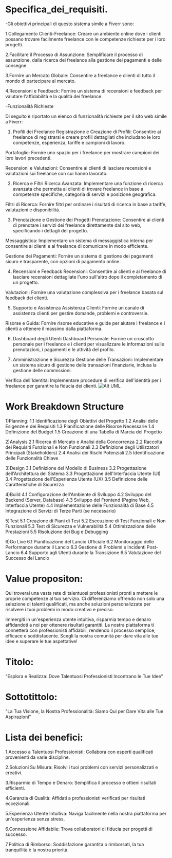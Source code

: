 # Specifica_dei_requisiti.
-Gli obiettivi principali di questo sistema simile a Fiverr sono:

1.Collegamento Clienti-Freelance: Creare un ambiente online dove i clienti possano trovare facilmente freelance con le competenze richieste per i loro progetti.

2.Facilitare il Processo di Assunzione: Semplificare il processo di assunzione, dalla ricerca dei freelance alla gestione dei pagamenti e delle consegne.

3.Fornire un Mercato Globale: Consentire a freelance e clienti di tutto il mondo di partecipare al mercato.

4.Recensioni e Feedback: Fornire un sistema di recensioni e feedback per valutare l'affidabilità e la qualità dei freelance.

-Funzionalità Richieste

Di seguito è riportato un elenco di funzionalità richieste per il sito web simile a Fiverr:

1. Profili dei Freelance
Registrazione e Creazione di Profili: Consentire ai freelance di registrarsi e creare profili dettagliati che includano le loro competenze, esperienza, tariffe e campioni di lavoro.

Portafoglio: Fornire uno spazio per i freelance per mostrare campioni dei loro lavori precedenti.

Recensioni e Valutazioni: Consentire ai clienti di lasciare recensioni e valutazioni sui freelance con cui hanno lavorato.

2. Ricerca e Filtri
Ricerca Avanzata: Implementare una funzione di ricerca avanzata che permetta ai clienti di trovare freelance in base a competenze specifiche, categoria di servizi e posizione geografica.

Filtri di Ricerca: Fornire filtri per ordinare i risultati di ricerca in base a tariffe, valutazioni e disponibilità.

3. Prenotazione e Gestione dei Progetti
Prenotazione: Consentire ai clienti di prenotare i servizi dei freelance direttamente dal sito web, specificando i dettagli del progetto.

Messaggistica: Implementare un sistema di messaggistica interna per consentire ai clienti e ai freelance di comunicare in modo efficiente.

Gestione dei Pagamenti: Fornire un sistema di gestione dei pagamenti sicuro e trasparente, con opzioni di pagamento online.

4. Recensioni e Feedback
Recensioni: Consentire ai clienti e ai freelance di lasciare recensioni dettagliate l'uno sull'altro dopo il completamento di un progetto.

Valutazioni: Fornire una valutazione complessiva per i freelance basata sul feedback dei clienti.

5. Supporto e Assistenza
Assistenza Clienti: Fornire un canale di assistenza clienti per gestire domande, problemi e controversie.

Risorse e Guida: Fornire risorse educative e guide per aiutare i freelance e i clienti a ottenere il massimo dalla piattaforma.

6. Dashboard degli Utenti
Dashboard Personale: Fornire un cruscotto personale per i freelance e i clienti per visualizzare le informazioni sulle prenotazioni, i pagamenti e le attività del profilo.

8. Amministrazione e Sicurezza
Gestione delle Transazioni: Implementare un sistema sicuro di gestione delle transazioni finanziarie, inclusa la gestione delle commissioni.

Verifica dell'Identità: Implementare procedure di verifica dell'identità per i freelance per garantire la fiducia dei clienti.
![Alt UML](https://yuml.me/diagram/usecase/[Freelancer]-(Viev%20project),%20[Freelancer]-(Login),%20[Freelancer]-(Viev%20profile),%20[Freelancer]-(Bind%20on%20project),%20[Freelancer]-(Viev%20reports),%20[Freelancer]-(See%20project%20allotment%20report),%20[Freelancer]-(Check%20notification),%20(Viev%20project)%20%3E%20(Login),%20(Login)%20%3E%20(Register),%20(Login)%20%3E%20(Viev%20profile),%20(Bind%20on%20project)%20%3E%20(Complete%20certification%20test),%20(Bind%20on%20project)%20%3E%20(Browse%20project),%20(Viev%20reports)%20%3E%20(select%20report%20type),%20(See%20project%20allotment%20report)%20%3E%20(chat%20with%20client),%20(Check%20notification)%20%3E%20(read),%20(Check%20notification)%20%3E%20(delete))

# Work Breakdown Structure
1)Planning:
   1.1 Identificazione degli Obiettivi del Progetto 
   1.2 Analisi delle Esigenze e dei Requisiti 
   1.3 Pianificazione delle Risorse Necessarie 
   1.4 Definizione del Budget 
   1.5 Creazione di una Tabella di Marcia del Progetto

2)Analysis
   2.1 Ricerca di Mercato e Analisi della Concorrenza
   2.2 Raccolta dei Requisiti Funzionali e Non Funzionali
   2.3 Definizione degli Utilizzatori Principali (Stakeholders)
   2.4 Analisi dei Rischi Potenziali
   2.5 Identificazione delle Funzionalità Chiave

3)Design
   3.1 Definizione del Modello di Business
   3.2 Progettazione dell'Architettura del Sistema 
   3.3 Progettazione dell'Interfaccia Utente (UI) 
   3.4 Progettazione dell'Esperienza Utente (UX) 
   3.5 Definizione delle Caratteristiche di Sicurezza

4)Build
   4.1 Configurazione dell'Ambiente di Sviluppo
   4.2 Sviluppo del Backend (Server, Database)
   4.3 Sviluppo del Frontend (Pagine Web, Interfaccia Utente)
   4.4 Implementazione delle Funzionalità di Base
   4.5 Integrazione di Servizi di Terze Parti (se necessario)

5)Test
   5.1 Creazione di Piani di Test 
   5.2 Esecuzione di Test Funzionali e Non Funzionali 
   5.3 Test di Sicurezza e Vulnerabilità 
   5.4 Ottimizzazione delle Prestazioni 
   5.5 Risoluzione dei Bug e Debugging

6)Go Live
   6.1 Pianificazione del Lancio Ufficiale
   6.2 Monitoraggio delle Performance durante il Lancio
   6.3 Gestione di Problemi e Incidenti Post-Lancio
   6.4 Supporto agli Utenti durante la Transizione
   6.5 Valutazione del Successo del Lancio

# Value propositon:
Qui troverai una vasta rete di talentuosi professionisti pronti a mettere le proprie competenze al tuo servizio. Ci differenziamo offrendo non solo una selezione di talenti qualificati, ma anche soluzioni personalizzate per risolvere i tuoi problemi in modo creativo e preciso.

Immergiti in un'esperienza utente intuitiva, risparmia tempo e denaro affidandoti a noi per ottenere risultati garantiti. La nostra piattaforma ti connetterà con professionisti affidabili, rendendo il processo semplice, efficace e soddisfacente. Scegli la nostra comunità per dare vita alle tue idee e superare le tue aspettative!

# Titolo: 
   "Esplora e Realizza: Dove Talentuosi Professionisti Incontrano le Tue Idee"
 
# Sottotittolo: 
   "La Tua Visione, la Nostra Professionalità: Siamo Qui per Dare Vita alle Tue Aspirazioni"
 
# Lista dei benefici: 
   1.Accesso a Talentuosi Professionisti: Collabora con esperti qualificati provenienti da varie discipline.

   2.Soluzioni Su Misura: Risolvi i tuoi problemi con servizi personalizzati e creativi.

   3.Risparmio di Tempo e Denaro: Semplifica il processo e ottieni risultati efficienti.

   4.Garanzia di Qualità: Affidati a professionisti verificati per risultati eccezionali.

   5.Esperienza Utente Intuitiva: Naviga facilmente nella nostra piattaforma per un'esperienza senza stress.

   6.Connessione Affidabile: Trova collaboratori di fiducia per progetti di successo.

   7.Politica di Rimborso: Soddisfazione garantita o rimborsati, la tua tranquillità è la nostra priorità.
